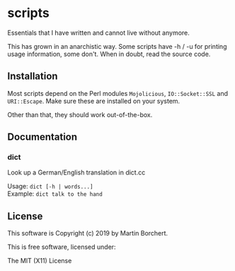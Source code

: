 # scripts

Essentials that I have written and cannot live without anymore.

This has grown in an anarchistic way. Some scripts have -h / -u for
printing usage information, some don't. When in doubt, read the source
code.

## Installation

Most scripts depend on the Perl modules `Mojolicious`, `IO::Socket::SSL`
and `URI::Escape`. Make sure these are installed on your system.

Other than that, they should work out-of-the-box.

## Documentation

### dict

Look up a German/English translation in dict.cc

Usage: `dict [-h | words...]`  
Example: `dict talk to the hand`

## License

This software is Copyright (c) 2019 by Martin Borchert.

This is free software, licensed under:

  The MIT (X11) License
